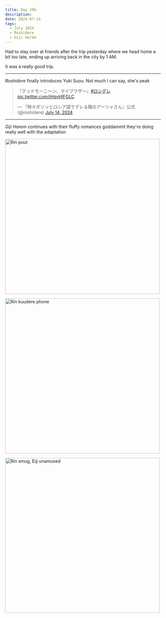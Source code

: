 ```yaml
---
title: Day 196.
description: 
date: 2024-07-14
tags: 
  - July 2024
  - Roshidere
  - Giji Harem
---
```


Had to stay over at friends after the trip yesterday where we head home a bit too late, ending up arriving back in the city by 1 AM.

It was a really good trip.

-----

*Roshidere* finally introduces Yuki Suou. Not much I can say, she's peak

<blockquote class="twitter-tweet"><p lang="ja" dir="ltr">『グッドモーニ〜ン、マイブラザ〜』<a href="https://twitter.com/hashtag/%E3%83%AD%E3%82%B7%E3%83%87%E3%83%AC?src=hash&amp;ref_src=twsrc%5Etfw">#ロシデレ</a> <a href="https://t.co/iHgyHIFGLC">pic.twitter.com/iHgyHIFGLC</a></p>&mdash; 『時々ボソッとロシア語でデレる隣のアーリャさん』公式 (@roshidere) <a href="https://twitter.com/roshidere/status/1812426816168022280?ref_src=twsrc%5Etfw">July 14, 2024</a></blockquote> <script async src="https://platform.twitter.com/widgets.js" charset="utf-8"></script>

-----

*Giji Harem* continues with their fluffy romances goddammit they're doing really well with the adaptation

<a href="https://imgur.com/Gtk2mbe"><img src="https://i.imgur.com/Gtk2mbe.png" title="source: imgur.com" width="500px" alt="Rin pout"/></a>

<a href="https://imgur.com/2d12emu"><img src="https://i.imgur.com/2d12emu.png" title="source: imgur.com" width="500px" alt="Rin kuudere phone"/></a>

<a href="https://imgur.com/7JDtHis"><img src="https://i.imgur.com/7JDtHis.png" title="source: imgur.com" width="500px" alt="Rin smug, Eiji unamused"/></a>